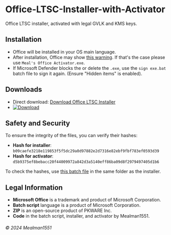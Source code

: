 # Office-LTSC-Installer-with-Activator

Office LTSC installer, activated with legal GVLK and KMS keys.

## Installation

- Office will be installed in your OS main language.
- After installation, Office may show [this warning](https://i.ibb.co/ZGLXjxb/Schermafbeelding-2024-08-22-094545.png). If that's the case please use `Meal's Office Activator.exe`.
- If Microsoft Defender blocks the or delete the `.exe`, use the `sign exe.bat` batch file to sign it again. (Ensure "Hidden items" is enabled).

## Downloads

- Direct download: [Download Office LTSC Installer](https://github.com/Mealman1551/Office-LTSC-Installer/raw/main/Microsoft%20Office%202021%20ProPlus.zip)
- [![Download](https://img.shields.io/badge/Download-Click%20Here-blue)](https://github.com/Mealman1551/Office-LTSC-Installer/raw/main/Microsoft%20Office%202021%20ProPlus.zip)
## Safety and Security

To ensure the integrity of the files, you can verify their hashes:

- **Hash for installer**: `b09caefe3218e119853f5f5dc29a0d97882e2d7316e82ebf9fbf783ef0593d39`
- **Hash for activator**: `d5b9375ef8bebacc20f44009972a842d3a5140eff86ba09d8f2979497405d1b6`

To check the hashes, use [this batch file](https://filebin.net/y047f6e5owhr35yx) in the same folder as the installer.

## Legal Information

- **Microsoft Office** is a trademark and product of Microsoft Corporation.
- **Batch script** language is a product of Microsoft Corporation.
- **ZIP** is an open-source product of PKWARE Inc.
- **Code** in the batch script, installer, and activator by Mealman1551.

###### © 2024 Mealman1551

